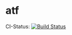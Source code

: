 # atf
CI-Status: [![Build Status](https://travis-ci.org/ipa-fmw/atf.svg)](https://travis-ci.org/ipa-fmw/atf)


